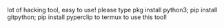 lot of hacking tool, easy to use!
please type pkg install python3; pip install gitpython; pip install pyperclip to termux to use this tool!
